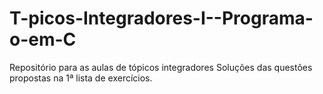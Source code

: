 # T-picos-Integradores-I--Programa-o-em-C
Repositório para as aulas de tópicos integradores
Soluções das questões propostas na 1ª lista de exercícios.
